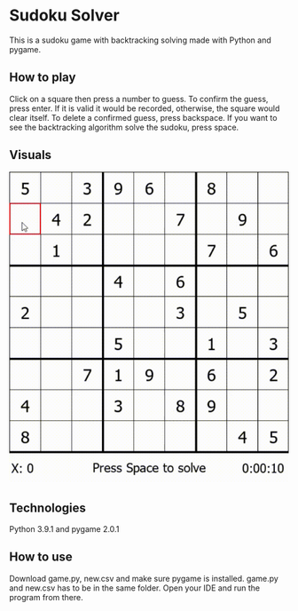 # Sudoku Solver 

This is a sudoku game with backtracking solving made with Python and pygame. 

## How to play 

Click on a square then press a number to guess. To confirm the guess, press enter. If it is valid it would be recorded, otherwise, the square would clear itself. To delete a confirmed guess, press backspace. If you want to see the backtracking algorithm solve the sudoku, press space. 

## Visuals

![](https://github.com/loheesong/sudoku/blob/master/demo.gif)

## Technologies

Python 3.9.1 and pygame 2.0.1 

## How to use 

Download game.py, new.csv and make sure pygame is installed. game.py and new.csv has to be in the same folder. Open your IDE and run the program from there. 
